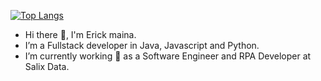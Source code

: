 [![Top Langs](https://github-readme-stats.vercel.app/api/top-langs/?username=mainaerick&layout=compact&theme=tokyonight)](https://github.com/mainaerick/github-readme-stats)

- Hi there 👋, I'm Erick maina.
- I’m a Fullstack developer in Java, Javascript and Python.
- I’m currently working 🔭 as a Software Engineer and RPA Developer at Salix Data.
